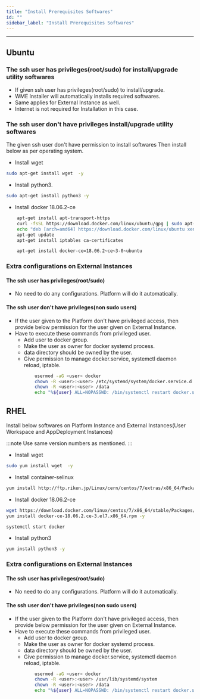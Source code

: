 ```yaml
---
title: "Install Prerequisites Softwares"
id: ""
sidebar_label: "Install Prerequisites Softwares"
---
```

---

## Ubuntu

### The ssh user has privileges(root/sudo) for install/upgrade utility softwares

- If given ssh user has privileges(root/sudo) to install/upgrade.
- WME Installer will automatically installs required softwares.
- Same applies for External Instance as well.
- Internet is not required for Installation in this case.

### The ssh user don't have privileges install/upgrade utility softwares
The given ssh user don't have permission to install softwares Then install below as per operating system.

- Install  wget

```bash
sudo apt-get install wget  -y
```

- Install python3.

```bash
sudo apt-get install python3 -y
```

- Install docker 18.06.2-ce

```bash
    apt-get install apt-transport-https
    curl -fsSL https://download.docker.com/linux/ubuntu/gpg | sudo apt-key add -
    echo "deb [arch=amd64] https://download.docker.com/linux/ubuntu xenial stable" > /etc/apt/sources.list.d/docker.list
    apt-get update 
    apt-get install iptables ca-certificates
```
```bash
    apt-get install docker-ce=18.06.2~ce~3-0~ubuntu
```

### Extra configurations on External Instances

#### The ssh user has privileges(root/sudo)

- No need to do any configurations. Platform will do it automatically.

#### The ssh user don't have privileges(non sudo users)

- If the user given to the Platform don't have privileged access, then provide below permission for the user given on External Instance. 
- Have to execute these commands from privileged user.
    - Add user to docker group. 
    - Make the user as owner for docker systemd process.
    - data directory should be owned by the user.
    - Give permission to manage docker.service, systemctl daemon reload, iptable.
        ```bash
            usermod -aG <user> docker
            chown -R <user>:<user> /etc/systemd/system/docker.service.d
            chown -R <user>:<user> /data
            echo "%${user} ALL=NOPASSWD: /bin/systemctl restart docker.service,/bin/systemctl daemon-reload,/usr/sbin/iptables" >> /etc/sudoers.d/<sudoers-file-name>            
        ```

## RHEL

Install below softwares on Platform Instance and External Instances(User Workspace and AppDeployment Instances)

:::note
Use same version numbers as mentioned.
:::

- Install  wget

```bash
sudo yum install wget  -y
```

- Install container-selinux

```bash
yum install http://ftp.riken.jp/Linux/cern/centos/7/extras/x86_64/Packages/container-selinux-2.10-2.el7.noarch.rpm -y
```

- Install docker 18.06.2-ce

```bash
wget https://download.docker.com/linux/centos/7/x86_64/stable/Packages/docker-ce-18.06.2.ce-3.el7.x86_64.rpm
yum install docker-ce-18.06.2.ce-3.el7.x86_64.rpm -y
```

```bash
systemctl start docker
```

- Install python3

```bash
yum install python3 -y
```

### Extra configurations on External Instances

#### The ssh user has privileges(root/sudo)

- No need to do any configurations. Platform will do it automatically.

#### The ssh user don't have privileges(non sudo users)

- If the user given to the Platform don't have privileged access, then provide below permission for the user given on External Instance. 
- Have to execute these commands from privileged user.
    - Add user to docker group. 
    - Make the user as owner for docker systemd process.
    - data directory should be owned by the user.
    - Give permission to manage docker.service, systemctl daemon reload, iptable.
        ```bash
            usermod -aG <user> docker
            chown -R <user>:<user> /usr/lib/systemd/system
            chown -R <user>:<user> /data
            echo "%${user} ALL=NOPASSWD: /bin/systemctl restart docker.service,/bin/systemctl daemon-reload,/usr/sbin/iptables" >> /etc/sudoers.d/<sudoers-file-name>            
        ```
